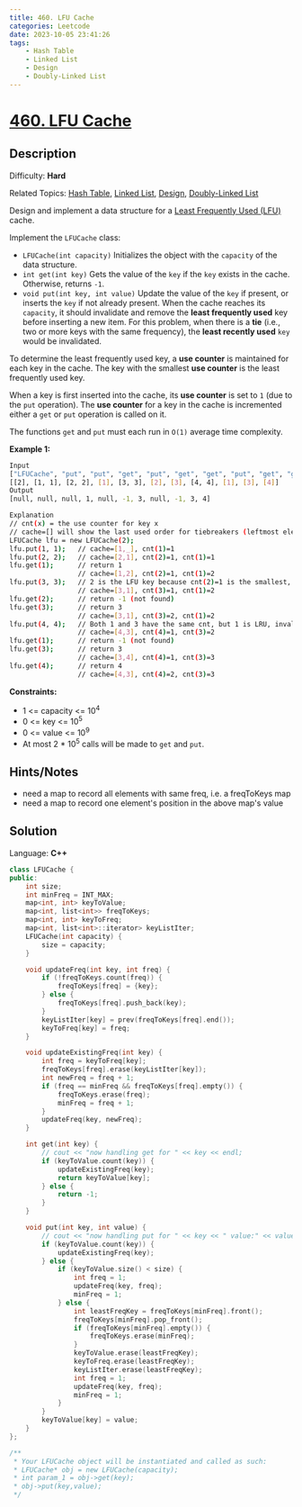 ```yaml
---
title: 460. LFU Cache
categories: Leetcode
date: 2023-10-05 23:41:26
tags:
    - Hash Table
    - Linked List
    - Design
    - Doubly-Linked List
---
```


# [460\. LFU Cache](https://leetcode.com/problems/lfu-cache/)

## Description

Difficulty: **Hard**

Related Topics: [Hash Table](https://leetcode.com/tag/https://leetcode.com/tag/hash-table//), [Linked List](https://leetcode.com/tag/https://leetcode.com/tag/linked-list//), [Design](https://leetcode.com/tag/https://leetcode.com/tag/design//), [Doubly-Linked List](https://leetcode.com/tag/https://leetcode.com/tag/doubly-linked-list//)

Design and implement a data structure for a [Least Frequently Used (LFU)](https://en.wikipedia.org/wiki/Least_frequently_used) cache.

Implement the `LFUCache` class:

* `LFUCache(int capacity)` Initializes the object with the `capacity` of the data structure.
* `int get(int key)` Gets the value of the `key` if the `key` exists in the cache. Otherwise, returns `-1`.
* `void put(int key, int value)` Update the value of the `key` if present, or inserts the `key` if not already present. When the cache reaches its `capacity`, it should invalidate and remove the **least frequently used** key before inserting a new item. For this problem, when there is a **tie** (i.e., two or more keys with the same frequency), the **least recently used** `key` would be invalidated.

To determine the least frequently used key, a **use counter** is maintained for each key in the cache. The key with the smallest **use counter** is the least frequently used key.

When a key is first inserted into the cache, its **use counter** is set to `1` (due to the `put` operation). The **use counter** for a key in the cache is incremented either a `get` or `put` operation is called on it.

The functions `get` and `put` must each run in `O(1)` average time complexity.

**Example 1:**

```bash
Input
["LFUCache", "put", "put", "get", "put", "get", "get", "put", "get", "get", "get"]
[[2], [1, 1], [2, 2], [1], [3, 3], [2], [3], [4, 4], [1], [3], [4]]
Output
[null, null, null, 1, null, -1, 3, null, -1, 3, 4]

Explanation
// cnt(x) = the use counter for key x
// cache=[] will show the last used order for tiebreakers (leftmost element is  most recent)
LFUCache lfu = new LFUCache(2);
lfu.put(1, 1);   // cache=[1,_], cnt(1)=1
lfu.put(2, 2);   // cache=[2,1], cnt(2)=1, cnt(1)=1
lfu.get(1);      // return 1
                 // cache=[1,2], cnt(2)=1, cnt(1)=2
lfu.put(3, 3);   // 2 is the LFU key because cnt(2)=1 is the smallest, invalidate 2.
                 // cache=[3,1], cnt(3)=1, cnt(1)=2
lfu.get(2);      // return -1 (not found)
lfu.get(3);      // return 3
                 // cache=[3,1], cnt(3)=2, cnt(1)=2
lfu.put(4, 4);   // Both 1 and 3 have the same cnt, but 1 is LRU, invalidate 1.
                 // cache=[4,3], cnt(4)=1, cnt(3)=2
lfu.get(1);      // return -1 (not found)
lfu.get(3);      // return 3
                 // cache=[3,4], cnt(4)=1, cnt(3)=3
lfu.get(4);      // return 4
                 // cache=[4,3], cnt(4)=2, cnt(3)=3
```

**Constraints:**

* 1 <= capacity <= 10<sup>4</sup>
* 0 <= key <= 10<sup>5</sup>
* 0 <= value <= 10<sup>9</sup>
* At most 2 * 10<sup>5</sup> calls will be made to `get` and `put`.

## Hints/Notes

* need a map to record all elements with same freq, i.e. a freqToKeys map
* need a map to record one element's position in the above map's value

## Solution

Language: **C++**

```C++
class LFUCache {
public:
    int size;
    int minFreq = INT_MAX;
    map<int, int> keyToValue;
    map<int, list<int>> freqToKeys;
    map<int, int> keyToFreq;
    map<int, list<int>::iterator> keyListIter;
    LFUCache(int capacity) {
        size = capacity;
    }

    void updateFreq(int key, int freq) {
        if (!freqToKeys.count(freq)) {
            freqToKeys[freq] = {key};
        } else {
            freqToKeys[freq].push_back(key);
        }
        keyListIter[key] = prev(freqToKeys[freq].end());
        keyToFreq[key] = freq;
    }

    void updateExistingFreq(int key) {
        int freq = keyToFreq[key];
        freqToKeys[freq].erase(keyListIter[key]);
        int newFreq = freq + 1;
        if (freq == minFreq && freqToKeys[freq].empty()) {
            freqToKeys.erase(freq);
            minFreq = freq + 1;
        }
        updateFreq(key, newFreq);
    }

    int get(int key) {
        // cout << "now handling get for " << key << endl;
        if (keyToValue.count(key)) {
            updateExistingFreq(key);
            return keyToValue[key];
        } else {
            return -1;
        }
    }

    void put(int key, int value) {
        // cout << "now handling put for " << key << " value:" << value << endl;
        if (keyToValue.count(key)) {
            updateExistingFreq(key);
        } else {
            if (keyToValue.size() < size) {
                int freq = 1;
                updateFreq(key, freq);
                minFreq = 1;
            } else {
                int leastFreqKey = freqToKeys[minFreq].front();
                freqToKeys[minFreq].pop_front();
                if (freqToKeys[minFreq].empty()) {
                    freqToKeys.erase(minFreq);
                }
                keyToValue.erase(leastFreqKey);
                keyToFreq.erase(leastFreqKey);
                keyListIter.erase(leastFreqKey);
                int freq = 1;
                updateFreq(key, freq);
                minFreq = 1;
            }
        }
        keyToValue[key] = value;
    }
};

/**
 * Your LFUCache object will be instantiated and called as such:
 * LFUCache* obj = new LFUCache(capacity);
 * int param_1 = obj->get(key);
 * obj->put(key,value);
 */
```
